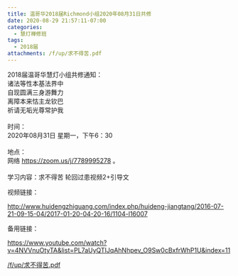 ```yaml
---
title: 温哥华2018届Richmond小组2020年08月31日共修
date: 2020-08-29 21:57:11-07:00
categories:
  - 慧灯禅修班
tags:
  - 2018届
attachments: /f/up/求不得苦.pdf
---
```

2018届温哥华慧灯小组共修通知：\
诸法等性本基法界中\
自现圆满三身游舞力\
离障本来怙主龙钦巴\
祈请无垢光尊常护我\
\
时间：\
2020年08月31日 星期一，下午6：30\
\
地点：\
网络 <https://zoom.us/j/7789995278> 。\
\
学习内容：求不得苦 轮回过患视频2+引导文  

视频链接：

<!--StartFragment-->

<http://www.huidengzhiguang.com/index.php/huideng-jiangtang/2016-07-21-09-15-04/2017-01-20-04-20-16/1104-l16007>

<!--EndFragment-->

备用链接：

<!--StartFragment-->

<https://www.youtube.com/watch?v=4NVVnuOtyTA&list=PL7aUyQTIJqAhNhpev_O9Sw0cBxfrWhP1U&index=11>

[/f/up/求不得苦.pdf](https://s3.ca-central-1.wasabisys.com/hddata/f.huidengchanxiu.net/hdv/f/up/求不得苦.pdf)